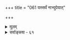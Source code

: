 +++
title = "061 यस्सर्वं नाभ्युपेयात्"

+++
<details><summary>मूलम्</summary>

यस्सर्वं नाभ्युपेयात् स्वपरमतविदा केन किं तस्य साध्यं प्रश्नोऽसावुत्तरं नः कथमनधिकृते कल्पनीयाः कथाः स्युः ।  
मध्यस्थोऽप्येतदेवं यदि न न मनुते योजयेन्नात्र वादं नो चेन्माध्यस्थ्यहानिः परमनधिकृतिस्त(त्र)स्य शिष्याय वाच्या ॥ ६१ ॥
</details>

<details><summary>सर्वाङ्कषा - ६१</summary>

एवं साङ्गं सतर्क निरूप्य, दुस्तर्कावलम्बे कर्तव्यमाह - य इत्यादि । यः कश्चित् सर्वापलापवादी वैतण्डिकः कथोपक्रमे समयबन्धवेलायाम् **सर्वम्** = प्रमाणप्रमेयादिकं किञ्चिदपि **नाभ्युपेयात्** = नाङ्गीकुर्यात्, तादृशः कश्चित् जल्पार्थमाह्वयेच्चेत्, **तस्य** = तादृशस्य वैतण्डिकस्य कृते, अथवा देशभाषादृष्ट्या तस्मै **स्वपरमतविदा** =स्वपक्षपरपक्षविभागज्ञानादिमता **केन** = कीदृशेन किं **साध्यम्** = कर्तव्यम् ? असौ प्रश्नः विनीतस्य कस्यचित् । अत्र **नः** = अस्माकम् उत्तरम् । किमिति? **अनधिकृते** = अर्हतारहिते सति कस्मिंश्चित् **कथाः** =वादजल्पादयः **कथम्** = केन प्रकारेण **कल्पनीयाः** = कर्तव्याः स्युः ? अतस्तत्र सभायामेव तस्य कथानधिकारं सप्रमाणं प्रदर्शनीयम् । **मध्यस्थोऽपि** = कथासाक्षिभूतोऽपि **एतत्** = कथायां तस्यानधिकारम् न न मनुते **यदि** = वादानधिकारं यदि न जानाति तदा **अत्र** = अस्मिन् प्रकरणे वादं न **योजयेत्** = न कुर्यात् । नो **चेत्** =मध्यस्थोऽप्येतत् नाङ्गीकरोति चेत् **माध्यस्थहानिः** = तस्य माध्यस्थ्यस्यैव हानिः । अस्तु माध्यस्थस्य हानिः, अस्माभिः किं तदा कर्तव्यमित्यत्र – **परम्** = किन्तु तस्य **अनधिकृतिः** = केवलवैतण्डिकस्य कथायाम् अनधिकारः **शिष्याय** =आप्ताय, इतरतटस्थजनेभ्यश्च **वाच्या** = उपपादनीया ॥ 

किमर्थं तर्हि महर्षिणोपदिष्टा वितण्डा ? इति चेत्, न जानीषे ऋषीणां मनः । ते किल जल्पमपि नाङ्गीचक्रुः, किन्तु केवलं वादम्, यतस्तत्त्वबुभुत्सुकथा वादः । जल्पवितण्डे द्वे अपि स्वपक्षरक्षणार्थम्, न 

607 

[कथास्वरूपादिवर्णनम् ] 



285. 

निर्दिष्टा व्युत्थितोक्तेर्विततिरिह कथा; सा त्रिधा; तत्र वादः 

कर्तव्यो मानतकैरभिमतिनियतैस्तत्त्वसिद्ध्यै विरागैः । जल्पाख्याऽन्या जयार्था भवति कथकयोः साधनाक्षेपवत्त्वे 

सैव प्रोक्ता वितण्डा त्यजति परमते साधनम्; तां द्विधैके ॥62॥ 

वा किञ्चिदर्थनिर्णयार्थम् । अत एव माहर्षं **सूत्रम्** = 'तत्त्वाध्यवसायसंरक्षणार्थं जल्पवितण्डे, बीजप्ररोहसंरक्षणार्थं कण्टकशाखावरणवत्' (न्या. सू. 5-2-50) इति । वितण्डाद्युपयोगं प्रदर्शयति न्यायमञ्जर्यं भट्टजयन्तः 'यदि हि क्वचिदाश्रमे सुखमासीनमनेकशिष्यगणोपास्यमानं रहस्यतत्त्वमुपदिशन्तं शान्तमानसमाचार्यमनार्यः कश्चित् विपश्चिदागत्य दुरधिगतकतिपयाक्षरचयजनितगुरुतरगर्वगद्गदया गिरा 'भोस्तपस्विन्! किं व्याख्यायते?” ‘हुम्! आन्वीक्षिकी! सरलमतिप्रियेयं विद्या । क्व वेदाः ! क्व वेदप्रामाण्यम् ! क्वात्मज्ञानम् ! क्वापवर्गः !' इत्यादि मन्दं मन्दं विहस्य दुष्टमेघ इव प्रकटिताकाण्डदण्डकाशदम्बरविस्तारिताश्रममृगवर्गमुद्ग्राहयन्नाकुलयति, तदा जगज्जालमिन्द्रजालपण्डितविलसितमिति जानन्नप्याचार्यः यदि तमुपेक्षते तिरस्करोति, सद्यस्सम्यक्साधनाप्रतिभासेऽपि यदि छलवितण्डादिभिरेनं न शमयति, तदा तस्मिन् गते तत उत्थाय शिष्यगणा ब्रूयुः - 'कष्टमस्थाने किष्टाः स्मः' इत्यादि । **अधिकरणसारावल्यामपि** = 'भूयः किं वीतरागो वदति परपरीवादमत्रेत्ययुक्तम् । प्रख्यातप्राच्यनैकप्रतिसमयभवन्मन्दसन्देहशान्त्यै' (अधि.सा.2-2- 1) इति । अधिकं समनन्तरश्लोके ॥ ६१ ॥
</details>
